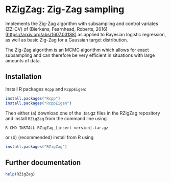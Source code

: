 # RZigZag: Zig-Zag sampling


Implements the Zig-Zag algorithm with subsampling and control variates (ZZ-CV) of (Bierkens, Fearnhead, Roberts, 2016) [https://arxiv.org/abs/1607.03188] as applied to Bayesian logistic regression, as well as basic Zig-Zag for a Gaussian target distribution.

The Zig-Zag algorithm is an MCMC algorithm which allows for exact subsampling and can therefore be very efficient in situations with large amounts of data.

## Installation

Install R packages `Rcpp` and `RcppEigen`:

```r
install.packages("Rcpp")
install.packages("RcppEigen")
```

Then either
(a) download one of the .tar.gz files in the RZigZag repository and install `RZigZag` from the command line using
```
R CMD INSTALL RZigZag_[insert version].tar.gz
```
or 
(b) (recommended) install from R using
```r
install.packages("RZigZag")
```

## Further documentation
```r
help(RZigZag)
```
